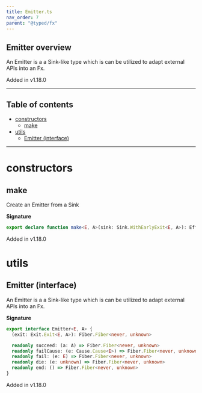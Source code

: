 ```yaml
---
title: Emitter.ts
nav_order: 7
parent: "@typed/fx"
---
```


## Emitter overview

An Emitter is a a Sink-like type which is can be utilized to adapt external
APIs into an Fx.

Added in v1.18.0

---

<h2 class="text-delta">Table of contents</h2>

- [constructors](#constructors)
  - [make](#make)
- [utils](#utils)
  - [Emitter (interface)](#emitter-interface)

---

# constructors

## make

Create an Emitter from a Sink

**Signature**

```ts
export declare function make<E, A>(sink: Sink.WithEarlyExit<E, A>): Effect.Effect<Scope.Scope, never, Emitter<E, A>>
```

Added in v1.18.0

# utils

## Emitter (interface)

An Emitter is a a Sink-like type which is can be utilized to adapt external
APIs into an Fx.

**Signature**

```ts
export interface Emitter<E, A> {
  (exit: Exit.Exit<E, A>): Fiber.Fiber<never, unknown>

  readonly succeed: (a: A) => Fiber.Fiber<never, unknown>
  readonly failCause: (e: Cause.Cause<E>) => Fiber.Fiber<never, unknown>
  readonly fail: (e: E) => Fiber.Fiber<never, unknown>
  readonly die: (e: unknown) => Fiber.Fiber<never, unknown>
  readonly end: () => Fiber.Fiber<never, unknown>
}
```

Added in v1.18.0
